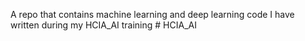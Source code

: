 A repo that contains machine learning and deep learning code I have written during my HCIA_AI training
#   H C I A _ A I 
 
 